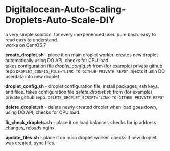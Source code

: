 # Digitalocean-Auto-Scaling-Droplets-Auto-Scale-DIY

a very simple solution. 
for every inexperienced user.
pure bash. easy to read easy to understand.
<br/>
works on CentOS 7


**create_droplet.sh** - place it on main droplet worker. creates new droplet automatically using DO API, checks for CPU load.<br/>
takes configuration file *droplet_config.sh* from (for example) private github repo ```DROPLET_CONFIG_FILE="LINK TO GITHUB PRIVATE REPO"``` injects it usin DO userdata into new droplet. 

**droplet_config.sh** - droplet configuration file, install packages, ssh keys, and files. takes configuration file *delete_droplet.sh* from (for example) private github repo. ```DELETE_DROPLET_SCRIPT="LINK TO GITHUB PRIVATE REPO"```

**delete_droplet.sh** - delete newly created droplet when load goes down, using DO API, checks for CPU load.

**lb_check_droplets.sh** - place it on load balancer. checks for ip address changes, reloads nginx.

**update_files.sh** - place it on main droplet worker. checks if new droplet was created, sync files.
